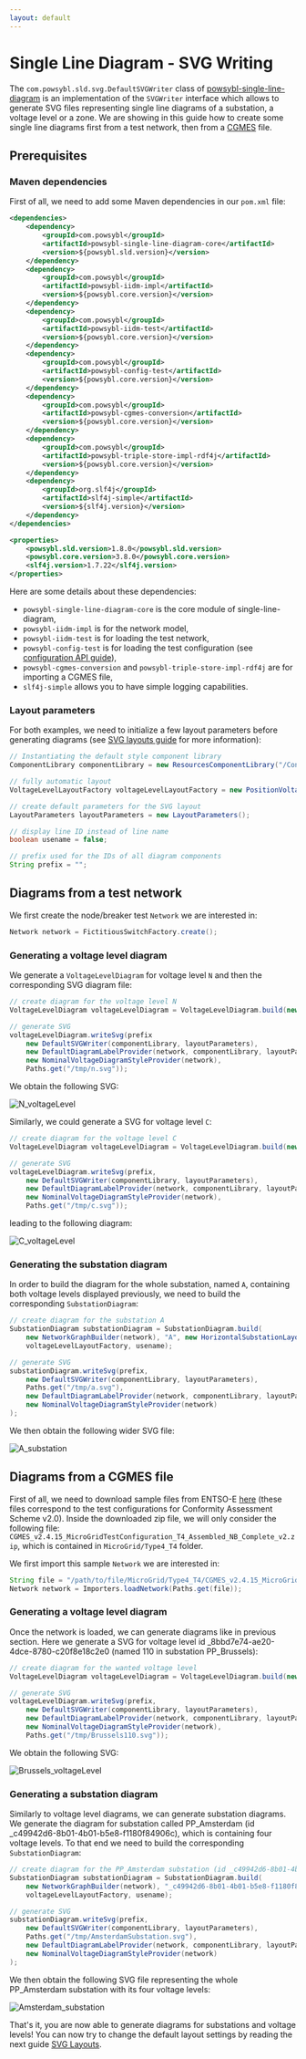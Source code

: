 ```yaml
---
layout: default
---
```


# Single Line Diagram - SVG Writing

The `com.powsybl.sld.svg.DefaultSVGWriter` class of [powsybl-single-line-diagram](../repositories/powsybl-single-line-diagram.md) is an implementation of the `SVGWriter` interface which allows to generate SVG files representing single line diagrams of a substation, a voltage level or a zone. 
We are showing in this guide how to create some single line diagrams first from a test network, then from a [CGMES](../../grid/formats/cim-cgmes.md) file.

## Prerequisites

### Maven dependencies
First of all, we need to add some Maven dependencies in our `pom.xml` file:

```xml
<dependencies>
    <dependency>
        <groupId>com.powsybl</groupId>
        <artifactId>powsybl-single-line-diagram-core</artifactId>
        <version>${powsybl.sld.version}</version>
    </dependency>
    <dependency>
        <groupId>com.powsybl</groupId>
        <artifactId>powsybl-iidm-impl</artifactId>
        <version>${powsybl.core.version}</version>
    </dependency>
    <dependency>
        <groupId>com.powsybl</groupId>
        <artifactId>powsybl-iidm-test</artifactId>
        <version>${powsybl.core.version}</version>
    </dependency>
    <dependency>
        <groupId>com.powsybl</groupId>
        <artifactId>powsybl-config-test</artifactId>
        <version>${powsybl.core.version}</version>
    </dependency>
    <dependency>
        <groupId>com.powsybl</groupId>
        <artifactId>powsybl-cgmes-conversion</artifactId>
        <version>${powsybl.core.version}</version>
    </dependency>
    <dependency>
        <groupId>com.powsybl</groupId>
        <artifactId>powsybl-triple-store-impl-rdf4j</artifactId>
        <version>${powsybl.core.version}</version>
    </dependency>
    <dependency>
        <groupId>org.slf4j</groupId>
        <artifactId>slf4j-simple</artifactId>
        <version>${slf4j.version}</version>
    </dependency>
</dependencies>

<properties>
    <powsybl.sld.version>1.8.0</powsybl.sld.version>
    <powsybl.core.version>3.8.0</powsybl.core.version>
    <slf4j.version>1.7.22</slf4j.version>
</properties>
```

Here are some details about these dependencies:
- `powsybl-single-line-diagram-core` is the core module of single-line-diagram,
- `powsybl-iidm-impl` is for the network model,
- `powsybl-iidm-test` is for loading the test network,
- `powsybl-config-test` is for loading the test configuration (see [configuration API guide](configuration.md)),
- `powsybl-cgmes-conversion` and `powsybl-triple-store-impl-rdf4j`  are for importing a CGMES file,
- `slf4j-simple` allows you to have simple logging capabilities.

### Layout parameters
For both examples, we need to initialize a few layout parameters before generating diagrams (see [SVG layouts guide]() for more information):

```java
// Instantiating the default style component library
ComponentLibrary componentLibrary = new ResourcesComponentLibrary("/ConvergenceLibrary");

// fully automatic layout
VoltageLevelLayoutFactory voltageLevelLayoutFactory = new PositionVoltageLevelLayoutFactory(new PositionByClustering());

// create default parameters for the SVG layout
LayoutParameters layoutParameters = new LayoutParameters();

// display line ID instead of line name
boolean usename = false;

// prefix used for the IDs of all diagram components
String prefix = "";
```

## Diagrams from a test network
We first create the node/breaker test `Network` we are interested in:
```java
Network network = FictitiousSwitchFactory.create();
```

### Generating a voltage level diagram
We generate a `VoltageLevelDiagram` for voltage level `N` and then the corresponding SVG diagram file:
```java
// create diagram for the voltage level N
VoltageLevelDiagram voltageLevelDiagram = VoltageLevelDiagram.build(new NetworkGraphBuilder(network), "N", voltageLevelLayoutFactory, usename);

// generate SVG
voltageLevelDiagram.writeSvg(prefix
    new DefaultSVGWriter(componentLibrary, layoutParameters),
    new DefaultDiagramLabelProvider(network, componentLibrary, layoutParameters),
    new NominalVoltageDiagramStyleProvider(network),
    Paths.get("/tmp/n.svg"));
```

We obtain the following SVG:

![N_voltageLevel](img/single-line-diagram/svg-basics/example_n.svg)

Similarly, we could generate a SVG for voltage level `C`:
 
```java
// create diagram for the voltage level C
VoltageLevelDiagram voltageLevelDiagram = VoltageLevelDiagram.build(new NetworkGraphBuilder(network), "C", voltageLevelLayoutFactory, usename);

// generate SVG
voltageLevelDiagram.writeSvg(prefix,
    new DefaultSVGWriter(componentLibrary, layoutParameters),
    new DefaultDiagramLabelProvider(network, componentLibrary, layoutParameters),
    new NominalVoltageDiagramStyleProvider(network),
    Paths.get("/tmp/c.svg"));
```
 
leading to the following diagram:

![C_voltageLevel](img/single-line-diagram/svg-basics/example_c.svg)

### Generating the substation diagram
In order to build the diagram for the whole substation, named `A`, containing both voltage levels displayed previously, we need to build the corresponding `SubstationDiagram`:
```java
// create diagram for the substation A
SubstationDiagram substationDiagram = SubstationDiagram.build(
    new NetworkGraphBuilder(network), "A", new HorizontalSubstationLayoutFactory(),
    voltageLevelLayoutFactory, usename);

// generate SVG
substationDiagram.writeSvg(prefix,
    new DefaultSVGWriter(componentLibrary, layoutParameters),
    Paths.get("/tmp/a.svg"),
    new DefaultDiagramLabelProvider(network, componentLibrary, layoutParameters),
    new NominalVoltageDiagramStyleProvider(network)
);
```

We then obtain the following wider SVG file:

![A_substation](img/single-line-diagram/svg-basics/example_sub_a.svg)

## Diagrams from a CGMES file

First of all, we need to download sample files from ENTSO-E [here](https://docstore.entsoe.eu/Documents/CIM_documents/Grid_Model_CIM/TestConfigurations_packageCASv2.0.zip)
(these files correspond to the test configurations for Conformity Assessment Scheme v2.0).
Inside the downloaded zip file, we will only consider the following file: 
`CGMES_v2.4.15_MicroGridTestConfiguration_T4_Assembled_NB_Complete_v2.zip`, which is contained in `MicroGrid/Type4_T4` folder. 

We first import this sample `Network` we are interested in:
```java
String file = "/path/to/file/MicroGrid/Type4_T4/CGMES_v2.4.15_MicroGridTestConfiguration_T4_Assembled_NB_Complete_v2.zip";
Network network = Importers.loadNetwork(Paths.get(file));
```

### Generating a voltage level diagram
Once the network is loaded, we can generate diagrams like in previous section.
Here we generate a SVG for voltage level id _8bbd7e74-ae20-4dce-8780-c20f8e18c2e0 (named 110 in substation PP_Brussels):
```java
// create diagram for the wanted voltage level
VoltageLevelDiagram voltageLevelDiagram = VoltageLevelDiagram.build(new NetworkGraphBuilder(network), "_8bbd7e74-ae20-4dce-8780-c20f8e18c2e0", voltageLevelLayoutFactory, usename);

// generate SVG
voltageLevelDiagram.writeSvg(prefix,
    new DefaultSVGWriter(componentLibrary, layoutParameters),
    new DefaultDiagramLabelProvider(network, componentLibrary, layoutParameters),
    new NominalVoltageDiagramStyleProvider(network),
    Paths.get("/tmp/Brussels110.svg"));
```

We obtain the following SVG:

![Brussels_voltageLevel](img/single-line-diagram/svg-basics/example_Brussels_110.svg)

### Generating a substation diagram
Similarly to voltage level diagrams, we can generate substation diagrams. 
We generate the diagram for substation called PP_Amsterdam (id _c49942d6-8b01-4b01-b5e8-f1180f84906c), which is containing four voltage levels. 
To that end we need to build the corresponding `SubstationDiagram`:

```java
// create diagram for the PP_Amsterdam substation (id _c49942d6-8b01-4b01-b5e8-f1180f84906c)
SubstationDiagram substationDiagram = SubstationDiagram.build(
    new NetworkGraphBuilder(network), "_c49942d6-8b01-4b01-b5e8-f1180f84906c", new HorizontalSubstationLayoutFactory(),
    voltageLevelLayoutFactory, usename);

// generate SVG
substationDiagram.writeSvg(prefix,
    new DefaultSVGWriter(componentLibrary, layoutParameters),
    Paths.get("/tmp/AmsterdamSubstation.svg"),
    new DefaultDiagramLabelProvider(network, componentLibrary, layoutParameters),
    new NominalVoltageDiagramStyleProvider(network)
);
```

We then obtain the following SVG file representing the whole PP_Amsterdam substation with its four voltage levels:

![Amsterdam_substation](img/single-line-diagram/svg-basics/example_Amsterdam_substation.svg)

That's it, you are now able to generate diagrams for substations and voltage levels! You can now try to change the default layout settings by reading the next guide [SVG Layouts]().

